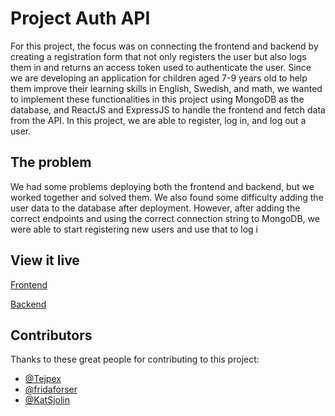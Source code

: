 # Project Auth API

For this project, the focus was on connecting the frontend and backend by creating a registration form that not only registers the user but also logs them in and returns an access token used to authenticate the user. Since we are developing an application for children aged 7-9 years old to help them improve their learning skills in English, Swedish, and math, we wanted to implement these functionalities in this project using MongoDB as the database, and ReactJS and ExpressJS to handle the frontend and fetch data from the API. In this project, we are able to register, log in, and log out a user.

## The problem

We had some problems deploying both the frontend and backend, but we worked together and solved them. We also found some difficulty adding the user data to the database after deployment. However, after adding the correct endpoints and using the correct connection string to MongoDB, we were able to start registering new users and use that to log i

## View it live

[Frontend](https://technigo-project-auth.netlify.app/)

[Backend](https://technigo-project-auth.onrender.com/)

## Contributors

Thanks to these great people for contributing to this project:

- [@Tejpex](https://github.com/Tejpex)
- [@fridaforser](https://github.com/fridaforser)
- [@KatSjolin](https://github.com/KatSjolin)
